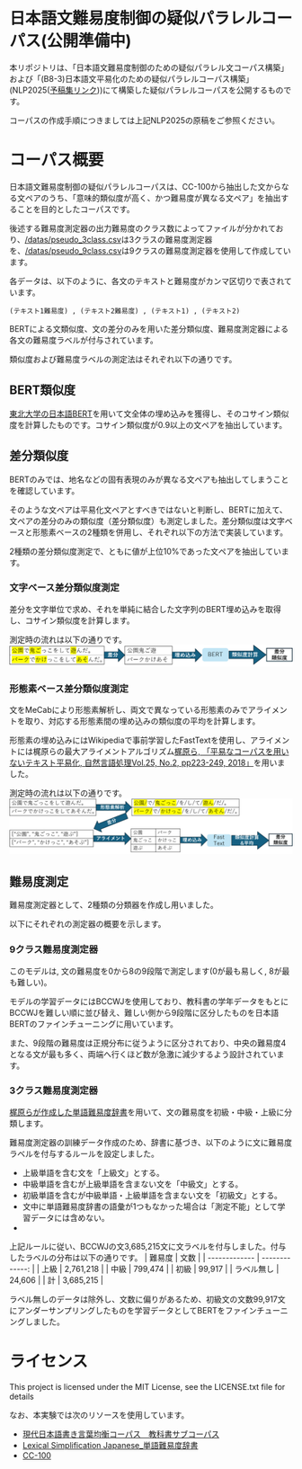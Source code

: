 # 日本語文難易度制御の疑似パラレルコーパス(公開準備中)
本リポジトリは、「日本語文難易度制御のための疑似パラレル文コーパス構築」および「(B8-3)日本語文平易化のための疑似パラレルコーパス構築」(NLP2025([予稿集リンク](https://www.anlp.jp/proceedings/annual_meeting/2025/)))にて構築した疑似パラレルコーパスを公開するものです。

コーパスの作成手順につきましては上記NLP2025の原稿をご参照ください。

# コーパス概要
日本語文難易度制御の疑似パラレルコーパスは、CC-100から抽出した文からなる文ペアのうち、「意味的類似度が高く、かつ難易度が異なる文ペア」を抽出することを目的としたコーパスです。

後述する難易度測定器の出力難易度のクラス数によってファイルが分かれており、[/datas/pseudo_3class.csv](/datas/pseudo_3class.csv)は3クラスの難易度測定器を、[/datas/pseudo_9class.csv](/datas/pseudo_9class.csv)は9クラスの難易度測定器を使用して作成しています。

各データは、以下のように、各文のテキストと難易度がカンマ区切りで表されています。

`(テキスト1難易度) , (テキスト2難易度) , (テキスト1) , (テキスト2)`

BERTによる文類似度、文の差分のみを用いた差分類似度、難易度測定器による各文の難易度ラベルが付与されています。

類似度および難易度ラベルの測定法はそれぞれ以下の通りです。
## BERT類似度
[東北大学の日本語BERT](https://huggingface.co/tohoku-nlp/bert-base-japanese-whole-word-masking)を用いて文全体の埋め込みを獲得し、そのコサイン類似度を計算したものです。コサイン類似度が0.9以上の文ペアを抽出しています。
## 差分類似度
BERTのみでは、地名などの固有表現のみが異なる文ペアも抽出してしまうことを確認しています。

そのような文ペアは平易化文ペアとすべきではないと判断し、BERTに加えて、文ペアの差分のみの類似度（差分類似度）も測定しました。差分類似度は文字ベースと形態素ベースの2種類を併用し、それぞれ以下の方法で実装しています。 

2種類の差分類似度測定で、ともに値が上位10%であった文ペアを抽出しています。
### 文字ベース差分類似度測定 
差分を文字単位で求め、それを単純に結合した文字列のBERT埋め込みを取得し、コサイン類似度を計算します。 

測定時の流れは以下の通りです。
![文字ベース差分類似度測定概要図](/imgs/diffSim_char.png)

### 形態素ベース差分類似度測定
文をMeCabにより形態素解析し、両文で異なっている形態素のみでアライメントを取り、対応する形態素間の埋め込みの類似度の平均を計算します。 

形態素の埋め込みにはWikipediaで事前学習したFastTextを使用し、アライメントには梶原らの最大アライメントアルゴリズム[梶原ら, 「平易なコーパスを用いないテキスト平易化, 自然言語処理Vol.25, No.2, pp223-249, 2018」](https://www.jstage.jst.go.jp/article/jnlp/25/2/25_223/_pdf/-char/ja)を用いました。

測定時の流れは以下の通りです。
![形態素ベース差分類似度測定概要図](/imgs/diffSim_token.png)
## 難易度測定
難易度測定器として、2種類の分類器を作成し用いました。

以下にそれぞれの測定器の概要を示します。
### 9クラス難易度測定器
このモデルは, 文の難易度を0から8の9段階で測定します(0が最も易しく, 8が最も難しい)。

モデルの学習データにはBCCWJを使用しており、教科書の学年データをもとにBCCWJを難しい順に並び替え、難しい側から9段階に区分したものを日本語BERTのファインチューニングに用いています。

また、9段階の難易度は正規分布に従うように区分されており、中央の難易度4となる文が最も多く、両端へ行くほど数が急激に減少するよう設計されています。 

### 3クラス難易度測定器
[梶原らが作成した単語難易度辞書](https://github.com/Nishihara-Daiki/lsj?tab=readme-ov-file#%E5%B9%B3%E6%98%93%E3%81%AA%E8%A8%80%E3%81%84%E6%8F%9B%E3%81%88%E8%BE%9E%E6%9B%B8)を用いて、文の難易度を初級・中級・上級に分類します。

難易度測定器の訓練データ作成のため、辞書に基づき、以下のように文に難易度ラベルを付与するルールを設定しました。
- 上級単語を含む文を「上級文」とする。
- 中級単語を含むが上級単語を含まない文を「中級文」とする。
- 初級単語を含むが中級単語・上級単語を含まない文を「初級文」とする。
- 文中に単語難易度辞書の語彙が1つもなかった場合は「測定不能」として学習データには含めない。
- 
上記ルールに従い、BCCWJの文3,685,215文に文ラベルを付与しました。付与したラベルの分布は以下の通りです。
| 難易度  | 文数 |
| ------------- | -------------: |
| 上級  | 2,761,218  |
| 中級  | 799,474  |
| 初級  | 99,917  |
| ラベル無し  | 24,606  |
| 計  | 3,685,215  |

ラベル無しのデータは除外し、文数に偏りがあるため、初級文の文数99,917文にアンダーサンプリングしたものを学習データとしてBERTをファインチューニングしました。
 
# ライセンス
This project is licensed under the MIT License, see the LICENSE.txt file for details

なお、本実験では次のリソースを使用しています。
- [現代日本語書き言葉均衡コーパス　教科書サブコーパス](https://clrd.ninjal.ac.jp/bccwj/)
- [Lexical Simplification Japanese_単語難易度辞書](https://github.com/Nishihara-Daiki/lsj?tab=readme-ov-file#%E5%B9%B3%E6%98%93%E3%81%AA%E8%A8%80%E3%81%84%E6%8F%9B%E3%81%88%E8%BE%9E%E6%9B%B8)
- [CC-100](https://data.statmt.org/cc-100/)
